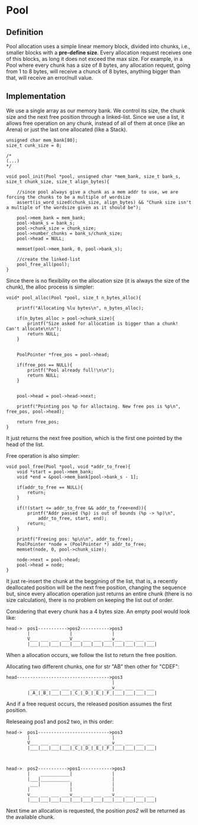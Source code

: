 # Pool

## Definition
Pool allocation uses a simple linear memory block, divided into chunks, i.e., smaller blocks with a **pre-define size**. Every allocation request receives one of this blocks, as long it does not exceed the max size. For example, in a Pool where every chunk has a size of 8 bytes, any allocation request, going from 1 to 8 bytes, will receive a chunck of 8 bytes, anything bigger than that, will receive an error/null value.

## Implementation

We use a single array as our memory bank. We control its size, the chunk size and the next free position through a linked-list. Since we use a list, it allows free operation on any chunk, instead of all of them at once (like an Arena) or just the last one allocated (like a Stack).

```
unsigned char mem_bank[80];
size_t cunk_size = 8;

/*
(...)
*/

void pool_init(Pool *pool, unsigned char *mem_bank, size_t bank_s, size_t chunk_size, size_t align_bytes){

    //since pool always give a chunk as a mem addr to use, we are forcing the chunks to be a multiple of wordsize
    assert(is_word_sized(chunk_size, align_bytes) && "Chunk size isn't a multiple of the wordsize given as it should be");

    pool->mem_bank = mem_bank;
    pool->bank_s = bank_s;
    pool->chunk_size = chunk_size;
    pool->number_chunks = bank_s/chunk_size;
    pool->head = NULL;

    memset(pool->mem_bank, 0, pool->bank_s);

    //create the linked-list
    pool_free_all(pool);
}
```

Since there is no flexibility on the allocation size (it is always the size of the chunk), the alloc process is simpler:
```
void* pool_alloc(Pool *pool, size_t n_bytes_alloc){

    printf("Allocating %lu bytes\n", n_bytes_alloc);
    
    if(n_bytes_alloc > pool->chunk_size){
        printf("Size asked for allocation is bigger than a chunk! Can't allocate\n\n"); 
        return NULL;
    } 
    
    
    PoolPointer *free_pos = pool->head;
    
    if(free_pos == NULL){
        printf("Pool already full!\n\n");
        return NULL;
    }

    
    pool->head = pool->head->next;

    printf("Pointing pos %p for alloctaing. New free pos is %p\n", free_pos, pool->head);

    return free_pos;
}

```

It just returns the next free position, which is the first one pointed by the head of the list.

Free operation is also simpler:

```
void pool_free(Pool *pool, void *addr_to_free){
    void *start = pool->mem_bank;
    void *end = &pool->mem_bank[pool->bank_s - 1];

    if(addr_to_free == NULL){
        return;
    }

    if(!(start <= addr_to_free && addr_to_free<end)){
        printf("Addr passed (%p) is out of bounds (%p -> %p)\n", 
            addr_to_free, start, end);
        return;
    }

    printf("Freeing pos: %p\n\n", addr_to_free);
    PoolPointer *node = (PoolPointer *) addr_to_free;
    memset(node, 0, pool->chunk_size);

    node->next = pool->head;
    pool->head = node;
}

```

It just re-insert the chunk at the beggining of the list, that is, a recently deallocated position will be the next free position, changing the sequence but, since every allocation operation just returns an entire chunk (there is no size calculation), there is no problem on keeping the list out of order.


Considering that every chunk has a 4 bytes size. An empty pool would look like:

```
head->  pos1----------->pos2----------->pos3
        |               |               |
        V___ ___ ___ ___V___ ___ ___ ___v___ ___ ___ ___
        |___|___|___|___|___|___|___|___|___|___|___|___|

```

When a allocation occurs, we follow the list to return the free position.

Allocating two different chunks, one for str "AB" then other for "CDEF":

```
head----------------------------------->pos3
                                        |
         ___ ___ ___ ___ ___ ___ ___ ___v___ ___ ___ ___
        |_A_|_B_|___|___|_C_|_D_|_E_|_F_|___|___|___|___|

```

And if a free request occurs, the released position assumes the first position.

Releseaing pos1 and pos2 two, in this order:


```
head->  pos1--------------------------->pos3
        |                               |
        V___ ___ ___ ___ ___ ___ ___ ___v___ ___ ___ ___
        |___|___|___|___|_C_|_D_|_E_|_F_|___|___|___|___|



head->  pos2----------->pos1------------>pos3
        |    ___________|               |
        |___|___________                |
         ___|           |               |
        |               |               |
        v___ ___ ___ ___v___ ___ ___ ___v___ ___ ___ ___
        |___|___|___|___|___|___|___|___|___|___|___|___|

```

Next time an allocation is requested, the position *pos2* will be returned as the available chunk.